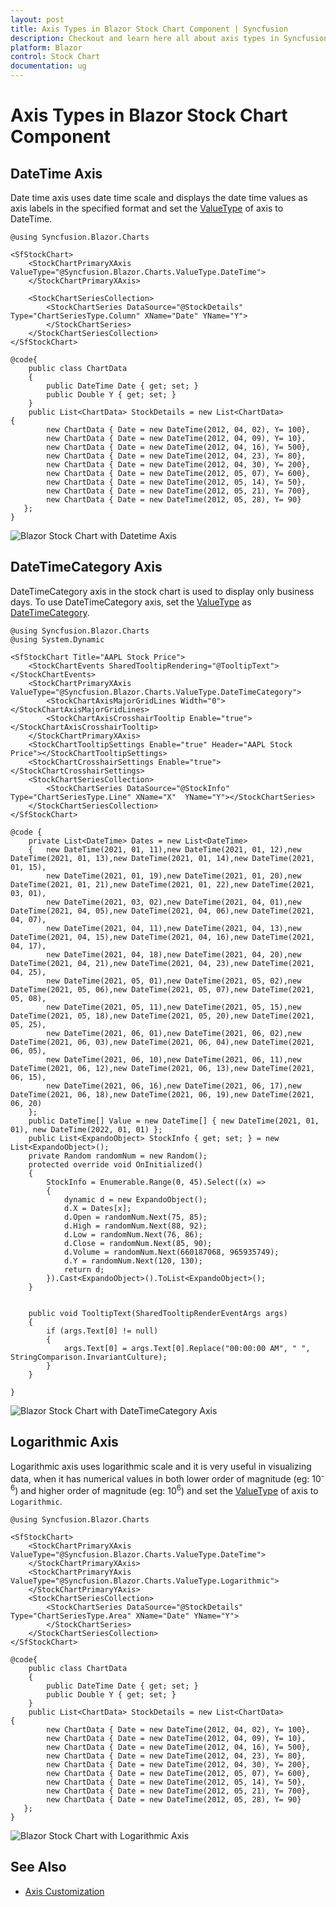 ```yaml
---
layout: post
title: Axis Types in Blazor Stock Chart Component | Syncfusion
description: Checkout and learn here all about axis types in Syncfusion Blazor Stock Chart component and much more.
platform: Blazor
control: Stock Chart 
documentation: ug
---
```


<!-- markdownlint-disable MD036 -->

# Axis Types in Blazor Stock Chart Component

## DateTime Axis

Date time axis uses date time scale and displays the date time values as axis labels in the specified format and set the [ValueType](https://help.syncfusion.com/cr/blazor/Syncfusion.Blazor.Charts.StockChartAxis.html#Syncfusion_Blazor_Charts_StockChartAxis_ValueType) of axis to DateTime.

```cshtml
@using Syncfusion.Blazor.Charts

<SfStockChart>
    <StockChartPrimaryXAxis ValueType="@Syncfusion.Blazor.Charts.ValueType.DateTime">
    </StockChartPrimaryXAxis>

    <StockChartSeriesCollection>
        <StockChartSeries DataSource="@StockDetails" Type="ChartSeriesType.Column" XName="Date" YName="Y">
        </StockChartSeries>
    </StockChartSeriesCollection>
</SfStockChart>

@code{
    public class ChartData
    {
        public DateTime Date { get; set; }
        public Double Y { get; set; }
    }
    public List<ChartData> StockDetails = new List<ChartData>
{
        new ChartData { Date = new DateTime(2012, 04, 02), Y= 100},
        new ChartData { Date = new DateTime(2012, 04, 09), Y= 10},
        new ChartData { Date = new DateTime(2012, 04, 16), Y= 500},
        new ChartData { Date = new DateTime(2012, 04, 23), Y= 80},
        new ChartData { Date = new DateTime(2012, 04, 30), Y= 200},
        new ChartData { Date = new DateTime(2012, 05, 07), Y= 600},
        new ChartData { Date = new DateTime(2012, 05, 14), Y= 50},
        new ChartData { Date = new DateTime(2012, 05, 21), Y= 700},
        new ChartData { Date = new DateTime(2012, 05, 28), Y= 90}
   };
}
```

![Blazor Stock Chart with Datetime Axis](images/common/blazor-stock-chart-datetime-axis.png)

## DateTimeCategory Axis

DateTimeCategory axis in the stock chart is used to display only business days. To use DateTimeCategory axis, set the [ValueType](https://help.syncfusion.com/cr/blazor/Syncfusion.Blazor.Charts.ValueType.html) as [DateTimeCategory](https://help.syncfusion.com/cr/blazor/Syncfusion.Blazor.Charts.ValueType.html#Syncfusion_Blazor_Charts_ValueType_DateTimeCategory).

```cshtml
@using Syncfusion.Blazor.Charts
@using System.Dynamic

<SfStockChart Title="AAPL Stock Price">
    <StockChartEvents SharedTooltipRendering="@TooltipText"></StockChartEvents>
    <StockChartPrimaryXAxis ValueType="@Syncfusion.Blazor.Charts.ValueType.DateTimeCategory">
        <StockChartAxisMajorGridLines Width="0"></StockChartAxisMajorGridLines>
        <StockChartAxisCrosshairTooltip Enable="true"></StockChartAxisCrosshairTooltip>
    </StockChartPrimaryXAxis>
    <StockChartTooltipSettings Enable="true" Header="AAPL Stock Price"></StockChartTooltipSettings>
    <StockChartCrosshairSettings Enable="true"></StockChartCrosshairSettings>
    <StockChartSeriesCollection>
        <StockChartSeries DataSource="@StockInfo" Type="ChartSeriesType.Line" XName="X"  YName="Y"></StockChartSeries>
    </StockChartSeriesCollection>
</SfStockChart>

@code {
    private List<DateTime> Dates = new List<DateTime> 
    {   new DateTime(2021, 01, 11),new DateTime(2021, 01, 12),new DateTime(2021, 01, 13),new DateTime(2021, 01, 14),new DateTime(2021, 01, 15), 
        new DateTime(2021, 01, 19),new DateTime(2021, 01, 20),new DateTime(2021, 01, 21),new DateTime(2021, 01, 22),new DateTime(2021, 03, 01),
        new DateTime(2021, 03, 02),new DateTime(2021, 04, 01),new DateTime(2021, 04, 05),new DateTime(2021, 04, 06),new DateTime(2021, 04, 07),
        new DateTime(2021, 04, 11),new DateTime(2021, 04, 13),new DateTime(2021, 04, 15),new DateTime(2021, 04, 16),new DateTime(2021, 04, 17),
        new DateTime(2021, 04, 18),new DateTime(2021, 04, 20),new DateTime(2021, 04, 21),new DateTime(2021, 04, 23),new DateTime(2021, 04, 25),
        new DateTime(2021, 05, 01),new DateTime(2021, 05, 02),new DateTime(2021, 05, 06),new DateTime(2021, 05, 07),new DateTime(2021, 05, 08),
        new DateTime(2021, 05, 11),new DateTime(2021, 05, 15),new DateTime(2021, 05, 18),new DateTime(2021, 05, 20),new DateTime(2021, 05, 25),
        new DateTime(2021, 06, 01),new DateTime(2021, 06, 02),new DateTime(2021, 06, 03),new DateTime(2021, 06, 04),new DateTime(2021, 06, 05),
        new DateTime(2021, 06, 10),new DateTime(2021, 06, 11),new DateTime(2021, 06, 12),new DateTime(2021, 06, 13),new DateTime(2021, 06, 15),
        new DateTime(2021, 06, 16),new DateTime(2021, 06, 17),new DateTime(2021, 06, 18),new DateTime(2021, 06, 19),new DateTime(2021, 06, 20)
    };
    public DateTime[] Value = new DateTime[] { new DateTime(2021, 01, 01), new DateTime(2022, 01, 01) };
    public List<ExpandoObject> StockInfo { get; set; } = new List<ExpandoObject>();
    private Random randomNum = new Random();
    protected override void OnInitialized()
    {
        StockInfo = Enumerable.Range(0, 45).Select((x) =>
        {
            dynamic d = new ExpandoObject();
            d.X = Dates[x];
            d.Open = randomNum.Next(75, 85);
            d.High = randomNum.Next(88, 92);
            d.Low = randomNum.Next(76, 86);
            d.Close = randomNum.Next(85, 90);
            d.Volume = randomNum.Next(660187068, 965935749);
            d.Y = randomNum.Next(120, 130);
            return d;
        }).Cast<ExpandoObject>().ToList<ExpandoObject>();
    }


    public void TooltipText(SharedTooltipRenderEventArgs args)
    {
        if (args.Text[0] != null)
        {
            args.Text[0] = args.Text[0].Replace("00:00:00 AM", " ", StringComparison.InvariantCulture);
        }
    }

}
```

![Blazor Stock Chart with DateTimeCategory Axis](images/common/blazor-stock-chart-datetimecategory-axis.png)

## Logarithmic Axis

<!-- markdownlint-disable MD033 -->

Logarithmic axis uses logarithmic scale and it is very useful in visualizing data, when it has numerical values in both lower order of magnitude (eg: 10<sup>-6</sup>) and higher order of magnitude (eg: 10<sup>6</sup>) and set the [ValueType](https://help.syncfusion.com/cr/blazor/Syncfusion.Blazor.Charts.StockChartAxis.html#Syncfusion_Blazor_Charts_StockChartAxis_ValueType) of axis to `Logarithmic`.

```cshtml
@using Syncfusion.Blazor.Charts

<SfStockChart>
    <StockChartPrimaryXAxis ValueType="@Syncfusion.Blazor.Charts.ValueType.DateTime">
    </StockChartPrimaryXAxis>
    <StockChartPrimaryYAxis ValueType="@Syncfusion.Blazor.Charts.ValueType.Logarithmic">
    </StockChartPrimaryYAxis>
    <StockChartSeriesCollection>
        <StockChartSeries DataSource="@StockDetails" Type="ChartSeriesType.Area" XName="Date" YName="Y">
        </StockChartSeries>
    </StockChartSeriesCollection>
</SfStockChart>

@code{
    public class ChartData
    {
        public DateTime Date { get; set; }
        public Double Y { get; set; }
    }
    public List<ChartData> StockDetails = new List<ChartData>
{
        new ChartData { Date = new DateTime(2012, 04, 02), Y= 100},
        new ChartData { Date = new DateTime(2012, 04, 09), Y= 10},
        new ChartData { Date = new DateTime(2012, 04, 16), Y= 500},
        new ChartData { Date = new DateTime(2012, 04, 23), Y= 80},
        new ChartData { Date = new DateTime(2012, 04, 30), Y= 200},
        new ChartData { Date = new DateTime(2012, 05, 07), Y= 600},
        new ChartData { Date = new DateTime(2012, 05, 14), Y= 50},
        new ChartData { Date = new DateTime(2012, 05, 21), Y= 700},
        new ChartData { Date = new DateTime(2012, 05, 28), Y= 90}
   };
}
```

![Blazor Stock Chart with Logarithmic Axis](images/common/blazor-stock-chart-logarithmic-axis.png)

## See Also

* [Axis Customization](./axis-customization/)